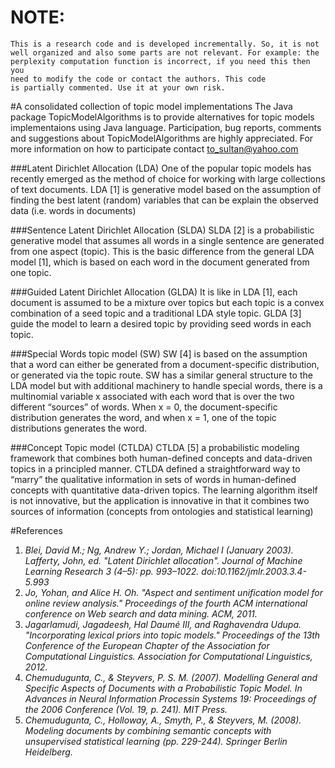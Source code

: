 NOTE:
==============
	
	This is a research code and is developed incrementally. So, it is not
	well organized and also some parts are not relevant. For example: the
	perplexity computation function is incorrect, if you need this then you
	need to modify the code or contact the authors. This code
	is partially commented. Use it at your own risk.

#A consolidated collection of topic model implementations
The Java package TopicModelAlgorithms is to provide alternatives for topic models implementaions using Java language. Participation, bug reports, comments and suggestions about TopicModelAlgorithms are highly appreciated. For more information on how to participate contact to_sultan@yahoo.com

###Latent Dirichlet Allocation (LDA)
One of the popular topic models has recently emerged as the method of choice for working with large collections of text documents. LDA [1] is generative model based on the assumption of finding the best latent (random) variables that can be explain the observed data (i.e. words in documents)
 
###Sentence Latent Dirichlet Allocation (SLDA) 
SLDA [2] is a probabilistic generative model that assumes all words in a single sentence are generated from one aspect (topic). This is the basic difference from the general LDA model [1], which is based on each word in the document generated from one topic.
 
###Guided Latent Dirichlet Allocation (GLDA) 
It is like in LDA [1], each document is assumed to be a mixture over topics but each topic is a convex combination of a seed topic and a traditional LDA style topic. GLDA [3] guide the model to learn a desired topic by providing seed words in each topic. 

###Special Words topic model (SW) 
SW [4] is based on the assumption that a word can either be generated from a document-specific distribution, or generated via the topic route. SW has a similar general structure to the LDA model but with additional machinery to handle special words, there is a multinomial variable x associated with each word that is over the two different “sources” of words. When x = 0, the document-specific distribution generates the word, and when x = 1, one of the topic distributions generates the word.

###Concept Topic model (CTLDA)
CTLDA [5] a probabilistic modeling framework that combines both human-defined concepts and data-driven topics in a principled manner. CTLDA defined a straightforward way to “marry” the qualitative information in sets of words in human-defined concepts with quantitative data-driven topics. The learning algorithm itself is not innovative, but the application is innovative in that it combines two sources of information (concepts from ontologies and statistical learning) 

#References
1. *Blei, David M.; Ng, Andrew Y.; Jordan, Michael I (January 2003). Lafferty, John, ed. "Latent Dirichlet allocation". Journal of Machine Learning Research 3 (4–5): pp. 993–1022. doi:10.1162/jmlr.2003.3.4-5.993*
2. *Jo, Yohan, and Alice H. Oh. "Aspect and sentiment unification model for online review analysis." Proceedings of the fourth ACM international conference on Web search and data mining. ACM, 2011.*
3. *Jagarlamudi, Jagadeesh, Hal Daumé III, and Raghavendra Udupa. "Incorporating lexical priors into topic models." Proceedings of the 13th Conference of the European Chapter of the Association for Computational Linguistics. Association for Computational Linguistics, 2012.*
4. *Chemudugunta, C., & Steyvers, P. S. M. (2007). Modelling General and Specific Aspects of Documents with a Probabilistic Topic Model. In Advances in Neural Information Processin Systems 19: Proceedings of the 2006 Conference (Vol. 19, p. 241). MIT Press.*
5. *Chemudugunta, C., Holloway, A., Smyth, P., & Steyvers, M. (2008). Modeling documents by combining semantic concepts with unsupervised statistical learning (pp. 229-244). Springer Berlin Heidelberg.*

